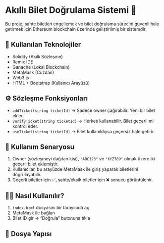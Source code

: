 # Akıllı Bilet Doğrulama Sistemi 🎫

Bu proje, sahte biletleri engellemek ve bilet doğrulama sürecini güvenli hale getirmek için Ethereum blockchain üzerinde geliştirilmiş bir sistemdir.

## 🔧 Kullanılan Teknolojiler

- Solidity (Akıllı Sözleşme)
- Remix IDE
- Ganache (Lokal Blockchain)
- MetaMask (Cüzdan)
- Web3.js
- HTML + Bootstrap (Kullanıcı Arayüzü)

## ⚙️ Sözleşme Fonksiyonları

- `addTicket(string ticketId)` → Sadece owner çağırabilir. Yeni bir bilet ekler.
- `verifyTicket(string ticketId)` → Herkes kullanabilir. Bilet geçerli mi kontrol eder.
- `useTicket(string ticketId)` → Bilet kullanıldıysa geçersiz hale getirir.

## 🧪 Kullanım Senaryosu

1. Owner (sözleşmeyi dağıtan kişi), `"ABC123"` ve `"XYZ789"` olmak üzere iki geçerli bilet eklemiştir.
2. Kullanıcılar, bu arayüzde MetaMask ile giriş yaparak biletlerini doğrulayabilir.
3. Geçerli biletler için ✅, sahte/eksik biletler için ❌ sonucu görüntülenir.

## 👨‍💻 Nasıl Kullanılır?

1. `index.html` dosyasını bir tarayıcıda aç
2. MetaMask ile bağlan
3. Bilet ID gir → “Doğrula” butonuna tıkla

## 📁 Dosya Yapısı

